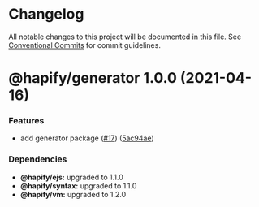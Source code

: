 # Changelog

All notable changes to this project will be documented in this file. See
[Conventional Commits](https://conventionalcommits.org) for commit guidelines.

# @hapify/generator 1.0.0 (2021-04-16)


### Features

* add generator package ([#17](https://github.com/hapify/hapify/issues/17)) ([5ac94ae](https://github.com/hapify/hapify/commit/5ac94ae190a21bf2b1c416d6f5e9641ac247794b))





### Dependencies

* **@hapify/ejs:** upgraded to 1.1.0
* **@hapify/syntax:** upgraded to 1.1.0
* **@hapify/vm:** upgraded to 1.2.0
